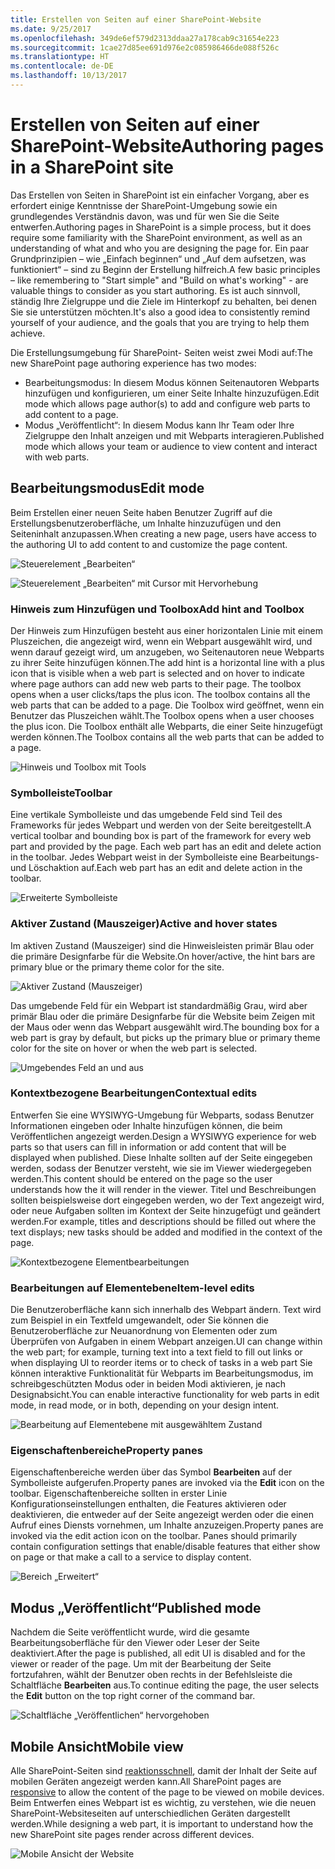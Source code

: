 ```yaml
---
title: Erstellen von Seiten auf einer SharePoint-Website
ms.date: 9/25/2017
ms.openlocfilehash: 349de6ef579d2313ddaa27a178cab9c31654e223
ms.sourcegitcommit: 1cae27d85ee691d976e2c085986466de088f526c
ms.translationtype: HT
ms.contentlocale: de-DE
ms.lasthandoff: 10/13/2017
---
```

# <a name="authoring-pages-in-a-sharepoint-site"></a><span data-ttu-id="5e08a-102">Erstellen von Seiten auf einer SharePoint-Website</span><span class="sxs-lookup"><span data-stu-id="5e08a-102">Authoring pages in a SharePoint site</span></span>

<span data-ttu-id="5e08a-103">Das Erstellen von Seiten in SharePoint ist ein einfacher Vorgang, aber es erfordert einige Kenntnisse der SharePoint-Umgebung sowie ein grundlegendes Verständnis davon, was und für wen Sie die Seite entwerfen.</span><span class="sxs-lookup"><span data-stu-id="5e08a-103">Authoring pages in SharePoint is a simple process, but it does require some familiarity with the SharePoint environment, as well as an understanding of what and who you are designing the page for.</span></span> <span data-ttu-id="5e08a-104">Ein paar Grundprinzipien – wie „Einfach beginnen“ und „Auf dem aufsetzen, was funktioniert“ – sind zu Beginn der Erstellung hilfreich.</span><span class="sxs-lookup"><span data-stu-id="5e08a-104">A few basic principles – like remembering to "Start simple" and "Build on what's working" - are valuable things to consider as you start authoring.</span></span> <span data-ttu-id="5e08a-105">Es ist auch sinnvoll, ständig Ihre Zielgruppe und die Ziele im Hinterkopf zu behalten, bei denen Sie sie unterstützen möchten.</span><span class="sxs-lookup"><span data-stu-id="5e08a-105">It's also a good idea to consistently remind yourself of your audience, and the goals that you are trying to help them achieve.</span></span>

<!-- Do we have content about the design principles that we can link to here? -->

<span data-ttu-id="5e08a-106">Die Erstellungsumgebung für SharePoint- Seiten weist zwei Modi auf:</span><span class="sxs-lookup"><span data-stu-id="5e08a-106">The new SharePoint page authoring experience has two modes:</span></span> 

- <span data-ttu-id="5e08a-107">Bearbeitungsmodus: In diesem Modus können Seitenautoren Webparts hinzufügen und konfigurieren, um einer Seite Inhalte hinzuzufügen.</span><span class="sxs-lookup"><span data-stu-id="5e08a-107">Edit mode which allows page author(s) to add and configure web parts to add content to a page.</span></span>
- <span data-ttu-id="5e08a-108">Modus „Veröffentlicht“: In diesem Modus kann Ihr Team oder Ihre Zielgruppe den Inhalt anzeigen und mit Webparts interagieren.</span><span class="sxs-lookup"><span data-stu-id="5e08a-108">Published mode which allows your team or audience to view content and interact with web parts.</span></span> 

## <a name="edit-mode"></a><span data-ttu-id="5e08a-109">Bearbeitungsmodus</span><span class="sxs-lookup"><span data-stu-id="5e08a-109">Edit mode</span></span>

<span data-ttu-id="5e08a-110">Beim Erstellen einer neuen Seite haben Benutzer Zugriff auf die Erstellungsbenutzeroberfläche, um Inhalte hinzuzufügen und den Seiteninhalt anzupassen.</span><span class="sxs-lookup"><span data-stu-id="5e08a-110">When creating a new page, users have access to the authoring UI to add content to and customize the page content.</span></span> 


![Steuerelement „Bearbeiten“](../images/design-authoring-edit-01.png)

![Steuerelement „Bearbeiten“ mit Cursor mit Hervorhebung](../images/design-authoring-edit-02.png)


### <a name="add-hint-and-toolbox"></a><span data-ttu-id="5e08a-113">Hinweis zum Hinzufügen und Toolbox</span><span class="sxs-lookup"><span data-stu-id="5e08a-113">Add hint and Toolbox</span></span>

<span data-ttu-id="5e08a-114">Der Hinweis zum Hinzufügen besteht aus einer horizontalen Linie mit einem Pluszeichen, die angezeigt wird, wenn ein Webpart ausgewählt wird, und wenn darauf gezeigt wird, um anzugeben, wo Seitenautoren neue Webparts zu ihrer Seite hinzufügen können.</span><span class="sxs-lookup"><span data-stu-id="5e08a-114">The add hint is a horizontal line with a plus icon that is visible when a web part is selected and on hover to indicate where page authors can add new web parts to their page. The toolbox opens when a user clicks/taps the plus icon. The toolbox contains all the web parts that can be added to a page.</span></span> <span data-ttu-id="5e08a-115">Die Toolbox wird geöffnet, wenn ein Benutzer das Pluszeichen wählt.</span><span class="sxs-lookup"><span data-stu-id="5e08a-115">The Toolbox opens when a user chooses the plus icon.</span></span> <span data-ttu-id="5e08a-116">Die Toolbox enthält alle Webparts, die einer Seite hinzugefügt werden können.</span><span class="sxs-lookup"><span data-stu-id="5e08a-116">The Toolbox contains all the web parts that can be added to a page.</span></span>

![Hinweis und Toolbox mit Tools](../images/design-authoring-add-hint.png)


### <a name="toolbar"></a><span data-ttu-id="5e08a-118">Symbolleiste</span><span class="sxs-lookup"><span data-stu-id="5e08a-118">Toolbar</span></span>

<span data-ttu-id="5e08a-119">Eine vertikale Symbolleiste und das umgebende Feld sind Teil des Frameworks für jedes Webpart und werden von der Seite bereitgestellt.</span><span class="sxs-lookup"><span data-stu-id="5e08a-119">A vertical toolbar and bounding box is part of the framework for every web part and provided by the page. Each web part has an edit and delete action in the toolbar.</span></span> <span data-ttu-id="5e08a-120">Jedes Webpart weist in der Symbolleiste eine Bearbeitungs- und Löschaktion auf.</span><span class="sxs-lookup"><span data-stu-id="5e08a-120">Each web part has an edit and delete action in the toolbar.</span></span> 

![Erweiterte Symbolleiste](../images/design-authoring-toolbar.png)


### <a name="active-and-hover-states"></a><span data-ttu-id="5e08a-122">Aktiver Zustand (Mauszeiger)</span><span class="sxs-lookup"><span data-stu-id="5e08a-122">Active and hover states</span></span>

<span data-ttu-id="5e08a-123">Im aktiven Zustand (Mauszeiger) sind die Hinweisleisten primär Blau oder die primäre Designfarbe für die Website.</span><span class="sxs-lookup"><span data-stu-id="5e08a-123">On hover/active, the hint bars are primary blue or the primary theme color for the site.</span></span>

![Aktiver Zustand (Mauszeiger)](../images/design-authoring-active-hover-01.png)

<span data-ttu-id="5e08a-125">Das umgebende Feld für ein Webpart ist standardmäßig Grau, wird aber primär Blau oder die primäre Designfarbe für die Website beim Zeigen mit der Maus oder wenn das Webpart ausgewählt wird.</span><span class="sxs-lookup"><span data-stu-id="5e08a-125">The bounding box for a web part is gray by default, but picks up the primary blue or primary theme color for the site on hover or when the web part is selected.</span></span>

![Umgebendes Feld an und aus](../images/design-authoring-active-hover-02.png)


### <a name="contextual-edits"></a><span data-ttu-id="5e08a-127">Kontextbezogene Bearbeitungen</span><span class="sxs-lookup"><span data-stu-id="5e08a-127">Contextual edits</span></span>

<span data-ttu-id="5e08a-128">Entwerfen Sie eine WYSIWYG-Umgebung für Webparts, sodass Benutzer Informationen eingeben oder Inhalte hinzufügen können, die beim Veröffentlichen angezeigt werden.</span><span class="sxs-lookup"><span data-stu-id="5e08a-128">Design a WYSIWYG experience for web parts so that users can fill in information or add content that will be displayed when published.</span></span> <span data-ttu-id="5e08a-129">Diese Inhalte sollten auf der Seite eingegeben werden, sodass der Benutzer versteht, wie sie im Viewer wiedergegeben werden.</span><span class="sxs-lookup"><span data-stu-id="5e08a-129">This content should be entered on the page so the user understands how the it will render in the viewer.</span></span> <span data-ttu-id="5e08a-130">Titel und Beschreibungen sollten beispielsweise dort eingegeben werden, wo der Text angezeigt wird, oder neue Aufgaben sollten im Kontext der Seite hinzugefügt und geändert werden.</span><span class="sxs-lookup"><span data-stu-id="5e08a-130">For example, titles and descriptions should be filled out where the text displays; new tasks should be added and modified in the context of the page.</span></span>

![Kontextbezogene Elementbearbeitungen](../images/design-authoring-contextual-edits.png)


### <a name="item-level-edits"></a><span data-ttu-id="5e08a-132">Bearbeitungen auf Elementebene</span><span class="sxs-lookup"><span data-stu-id="5e08a-132">Item-level edits</span></span>

<span data-ttu-id="5e08a-133">Die Benutzeroberfläche kann sich innerhalb des Webpart ändern. Text wird zum Beispiel in ein Textfeld umgewandelt, oder Sie können die Benutzeroberfläche zur Neuanordnung von Elementen oder zum Überprüfen von Aufgaben in einem Webpart anzeigen.</span><span class="sxs-lookup"><span data-stu-id="5e08a-133">UI can change within the web part; for example, turning text into a text field to fill out links or when displaying UI to reorder items or to check of tasks in a web part</span></span> <span data-ttu-id="5e08a-134">Sie können interaktive Funktionalität für Webparts im Bearbeitungsmodus, im schreibgeschützten Modus oder in beiden Modi aktivieren, je nach Designabsicht.</span><span class="sxs-lookup"><span data-stu-id="5e08a-134">You can enable interactive functionality for web parts in edit mode, in read mode, or in both, depending on your design intent.</span></span>

![Bearbeitung auf Elementebene mit ausgewähltem Zustand](../images/design-authoring-item-level.png)


### <a name="property-panes"></a><span data-ttu-id="5e08a-136">Eigenschaftenbereiche</span><span class="sxs-lookup"><span data-stu-id="5e08a-136">Property panes</span></span>

<span data-ttu-id="5e08a-137">Eigenschaftenbereiche werden über das Symbol  **Bearbeiten** auf der Symbolleiste aufgerufen.</span><span class="sxs-lookup"><span data-stu-id="5e08a-137">Property panes are invoked via the **Edit** icon on the toolbar.</span></span> <span data-ttu-id="5e08a-138">Eigenschaftenbereiche sollten in erster Linie Konfigurationseinstellungen enthalten, die Features aktivieren oder deaktivieren, die entweder auf der Seite angezeigt werden oder die einen Aufruf eines Diensts vornehmen, um Inhalte anzuzeigen.</span><span class="sxs-lookup"><span data-stu-id="5e08a-138">Property panes are invoked via the edit action icon on the toolbar. Panes should primarily contain configuration settings that enable/disable features that either show on page or that make a call to a service to display content.</span></span> 

![Bereich „Erweitert“](../images/design-authoring-panes.png)


## <a name="published-mode"></a><span data-ttu-id="5e08a-140">Modus „Veröffentlicht“</span><span class="sxs-lookup"><span data-stu-id="5e08a-140">Published mode</span></span>

<span data-ttu-id="5e08a-141">Nachdem die Seite veröffentlicht wurde, wird die gesamte Bearbeitungsoberfläche für den Viewer oder Leser der Seite deaktiviert.</span><span class="sxs-lookup"><span data-stu-id="5e08a-141">After the page is published, all edit UI is disabled and for the viewer or reader of the page.</span></span> <span data-ttu-id="5e08a-142">Um mit der Bearbeitung der Seite fortzufahren, wählt der Benutzer oben rechts in der Befehlsleiste die Schaltfläche **Bearbeiten** aus.</span><span class="sxs-lookup"><span data-stu-id="5e08a-142">To continue editing the page, the user selects the **Edit** button on the top right corner of the command bar.</span></span>

![Schaltfläche „Veröffentlichen“ hervorgehoben](../images/design-authoring-published.png)


## <a name="mobile-view"></a><span data-ttu-id="5e08a-144">Mobile Ansicht</span><span class="sxs-lookup"><span data-stu-id="5e08a-144">Mobile view</span></span>

<span data-ttu-id="5e08a-145">Alle SharePoint-Seiten sind [reaktionsschnell](grid-and-responsive-design.md), damit der Inhalt der Seite auf mobilen Geräten angezeigt werden kann.</span><span class="sxs-lookup"><span data-stu-id="5e08a-145">All SharePoint pages are [responsive](grid-and-responsive-design.md) to allow the content of the page to be viewed on mobile devices.</span></span> <span data-ttu-id="5e08a-146">Beim Entwerfen eines Webpart ist es wichtig, zu verstehen, wie die neuen SharePoint-Websiteseiten auf unterschiedlichen Geräten dargestellt werden.</span><span class="sxs-lookup"><span data-stu-id="5e08a-146">While designing a web part, it is important to understand how the new SharePoint site pages render across different devices.</span></span>



![Mobile Ansicht der Website](../images/design-authoring-mobile.png)